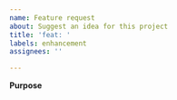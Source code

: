 ```yaml
---
name: Feature request
about: Suggest an idea for this project
title: 'feat: '
labels: enhancement
assignees: ''

---
```


**Purpose**
<!--- Is your feature request related to a problem? Please describe. -->
<!--- A clear and concise description of what the problem is. Ex. I'm always frustrated when [...] -->

<!--- Describe the solution you'd like -->
<!--- A clear and concise description of what you want to happen. -->

<!--- Describe alternatives you've considered -->
<!--- A clear and concise description of any alternative solutions or features you've considered. -->

<!--- Additional context -->
<!--- Add any other context or screenshots about the feature request here. -->
